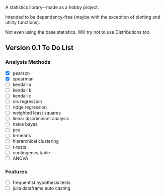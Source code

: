 A statistics library--made as a hobby project.

Intended to be dependency-free (maybe with the exception of plotting and utility functions).

Not even using the base statistics. Will try not to use Distributions too.

## Version 0.1 To Do List

### Analysis Methods
- [x] pearson
- [x] spearman
- [ ] kendall a
- [ ] kendall b
- [ ] kendall c
- [ ] ols regression
- [ ] ridge regression
- [ ] weighted least squares
- [ ] linear discriminant analysis
- [ ] naive bayes
- [ ] pca
- [ ] k-means
- [ ] hierarchical clustering
- [ ] t-tests
- [ ] contingency table
- [ ] ANOVA

### Features
- [ ] frequentist hypothesis tests
- [ ] julia dataframe auto casting
